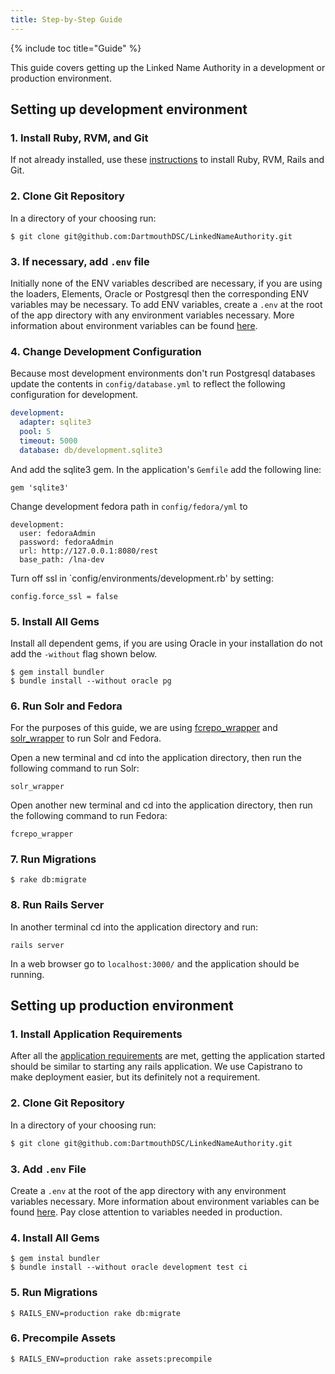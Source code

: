 ```yaml
---
title: Step-by-Step Guide
---
```

{% include toc title="Guide" %}

This guide covers getting up the Linked Name Authority in  a development or production environment.

## Setting up development environment

### 1. Install Ruby, RVM, and Git
If not already installed, use these [instructions](http://installfest.railsbridge.org/installfest/) to install Ruby, RVM, Rails and Git.

### 2. Clone Git Repository
In a directory of your choosing run:

```
$ git clone git@github.com:DartmouthDSC/LinkedNameAuthority.git
```

### 3. If necessary, add `.env` file
Initially none of the ENV variables described are necessary, if you are using the loaders, Elements, Oracle or Postgresql then the corresponding ENV variables may be necessary. To add ENV variables, create a `.env` at the root of the app directory with any environment variables necessary. More information about environment variables can be found [here](environment_variables). 

### 4. Change Development Configuration
Because most development environments don't run Postgresql databases update the contents in `config/database.yml` to reflect the following configuration for development.

``` yaml
development:
  adapter: sqlite3
  pool: 5
  timeout: 5000
  database: db/development.sqlite3
```

And add the sqlite3 gem. In the application's `Gemfile` add the following line:

```
gem 'sqlite3'
```

Change development fedora path in `config/fedora/yml` to 

```
development:
  user: fedoraAdmin
  password: fedoraAdmin
  url: http://127.0.0.1:8080/rest
  base_path: /lna-dev		
```

Turn off ssl in `config/environments/development.rb' by setting:

```
config.force_ssl = false
```

### 5. Install All Gems
Install all dependent gems, if you are using Oracle in your installation do not add the `-without` flag shown below.

```
$ gem install bundler
$ bundle install --without oracle pg
```

### 6. Run Solr and Fedora
For the purposes of this guide, we are using [fcrepo\_wrapper](https://github.com/cbeer/fcrepo_wrapper) and [solr\_wrapper](https://github.com/cbeer/solr_wrapper) to run Solr and Fedora.

Open a new terminal and cd into the application directory, then run the following command to run Solr:

```
solr_wrapper
```

Open another new terminal and cd into the application directory, then run the following command to run Fedora:

```
fcrepo_wrapper
```

### 7. Run Migrations

```
$ rake db:migrate
```

### 8. Run Rails Server
In another terminal cd into the application directory and run:

```
rails server
```

In a web browser go to `localhost:3000/` and the application should be running.

## Setting up production environment

### 1. Install Application Requirements
After all the [application requirements](application_requirements) are met, getting the application started should be similar to starting any rails application. We use Capistrano to make deployment easier, but its definitely not a requirement.

### 2. Clone Git Repository
In a directory of your choosing run:

``` bash
$ git clone git@github.com:DartmouthDSC/LinkedNameAuthority.git
```

### 3. Add `.env` File
Create a `.env` at the root of the app directory with any environment variables necessary. More information about environment variables can be found [here](environment_variables). Pay close attention to variables needed in production.

### 4. Install All Gems

```
$ gem instal bundler
$ bundle install --without oracle development test ci
```

### 5. Run Migrations

```
$ RAILS_ENV=production rake db:migrate
```

### 6. Precompile Assets 

```
$ RAILS_ENV=production rake assets:precompile
```
